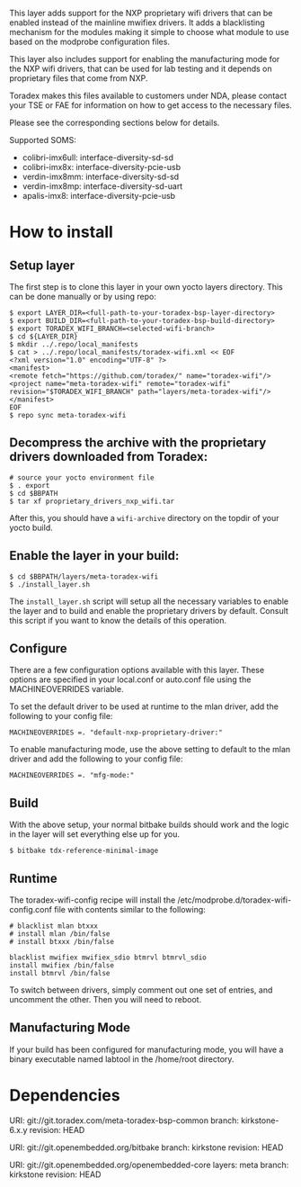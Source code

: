 This layer adds support for the NXP proprietary wifi drivers that can be enabled instead of the mainline mwifiex drivers. 
It adds a blacklisting mechanism for the modules making it simple to choose what module to 
use based on the modprobe configuration files.

This layer also includes support for enabling the manufacturing mode for the NXP wifi drivers, that can be used
for lab testing and it depends on proprietary files that come from NXP.

Toradex makes this files available to customers under NDA, please contact your TSE or FAE for information on how to get access
to the necessary files.

Please see the corresponding sections below for details.

Supported SOMS:
- colibri-imx6ull: interface-diversity-sd-sd
- colibri-imx8x:   interface-diversity-pcie-usb
- verdin-imx8mm:   interface-diversity-sd-sd
- verdin-imx8mp:   interface-diversity-sd-uart
- apalis-imx8:     interface-diversity-pcie-usb

# How to install

## Setup layer
The first step is to clone this layer in your own yocto layers directory. This can be done manually or by using repo:

```
$ export LAYER_DIR=<full-path-to-your-toradex-bsp-layer-directory>
$ export BUILD_DIR=<full-path-to-your-toradex-bsp-build-directory>
$ export TORADEX_WIFI_BRANCH=<selected-wifi-branch>
$ cd ${LAYER_DIR}
$ mkdir ../.repo/local_manifests
$ cat > ../.repo/local_manifests/toradex-wifi.xml << EOF
<?xml version="1.0" encoding="UTF-8" ?>
<manifest>
<remote fetch="https://github.com/toradex/" name="toradex-wifi"/>
<project name="meta-toradex-wifi" remote="toradex-wifi" revision="$TORADEX_WIFI_BRANCH" path="layers/meta-toradex-wifi"/>
</manifest>
EOF
$ repo sync meta-toradex-wifi
```

## Decompress the archive with the proprietary drivers downloaded from Toradex:

```
# source your yocto environment file
$ . export
$ cd $BBPATH
$ tar xf proprietary_drivers_nxp_wifi.tar
```

After this, you should have a `wifi-archive` directory on the topdir of your yocto build.

## Enable the layer in your build:

```
$ cd $BBPATH/layers/meta-toradex-wifi
$ ./install_layer.sh
```

The `install_layer.sh` script will setup all the necessary variables to enable the layer and to build and enable the
proprietary drivers by default. Consult this script if you want to know the details of this operation.

## Configure
There are a few configuration options available with this layer. These options are specified in your local.conf or auto.conf file using the MACHINEOVERRIDES variable.

To set the default driver to be used at runtime to the mlan driver, add the following to your config file:

```
MACHINEOVERRIDES =. "default-nxp-proprietary-driver:"
```

To enable manufacturing mode, use the above setting to default to the mlan driver and add the following to your config file:

```
MACHINEOVERRIDES =. "mfg-mode:"
```

## Build

With the above setup, your normal bitbake builds should work and the logic in the layer will set everything else up for you.

```
$ bitbake tdx-reference-minimal-image
```

## Runtime

The toradex-wifi-config recipe will install the /etc/modprobe.d/toradex-wifi-config.conf file with contents similar to the following:

```
# blacklist mlan btxxx
# install mlan /bin/false
# install btxxx /bin/false

blacklist mwifiex mwifiex_sdio btmrvl btmrvl_sdio
install mwifiex /bin/false
install btmrvl /bin/false
```

To switch between drivers, simply comment out one set of entries, and uncomment the other. Then you will need to reboot.

## Manufacturing Mode

If your build has been configured for manufacturing mode, you will have a binary executable named labtool in the /home/root directory.

# Dependencies

  URI: git://git.toradex.com/meta-toradex-bsp-common
  branch: kirkstone-6.x.y
  revision: HEAD

  URI: git://git.openembedded.org/bitbake
  branch: kirkstone
  revision: HEAD

  URI: git://git.openembedded.org/openembedded-core
  layers: meta
  branch: kirkstone
  revision: HEAD

